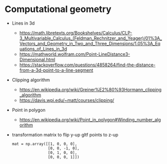 # Computational geometry

- Lines in 3d 
    - https://math.libretexts.org/Bookshelves/Calculus/CLP-3_Multivariable_Calculus_(Feldman_Rechnitzer_and_Yeager)/01%3A_Vectors_and_Geometry_in_Two_and_Three_Dimensions/1.05%3A_Equations_of_Lines_in_3d
    - https://mathworld.wolfram.com/Point-LineDistance3-Dimensional.html
    - https://stackoverflow.com/questions/4858264/find-the-distance-from-a-3d-point-to-a-line-segment
    
- Clipping algorithm
    - https://en.wikipedia.org/wiki/Greiner%E2%80%93Hormann_clipping_algorithm
    - https://davis.wpi.edu/~matt/courses/clipping/

- Point in polygon
    - https://en.wikipedia.org/wiki/Point_in_polygon#Winding_number_algorithm

- transformation matrix to flip y-up gltf points to z-up
    ```
    mat = np.array([[1, 0, 0, 0],
                    [0, 0, -1, 0],
                    [0, 1, 0, 0],
                    [0, 0, 0, 1]])
    ```
    